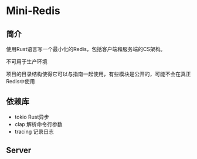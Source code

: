 # Mini-Redis



## 简介

使用Rust语言写一个最小化的Redis，包括客户端和服务端的CS架构。



不可用于生产环境

项目的目录结构使得它可以与指南一起使用，有些模块是公开的，可能不会在真正Redis中使用



## 依赖库

- tokio Rust异步
- clap 解析命令行参数
- tracing 记录日志



## Server

